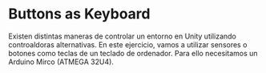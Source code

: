 # Buttons as Keyboard
Existen distintas maneras de controlar un entorno en Unity utilizando controaldoras alternativas. 
En este ejercicio, vamos a utilizar sensores o botones como teclas de un teclado de ordenador. 
Para ello necesitamos un Arduino Mirco (ATMEGA 32U4).


